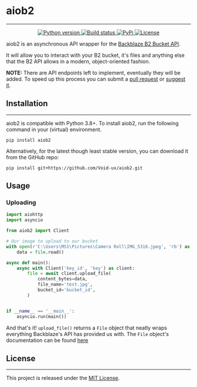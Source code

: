 # aiob2

---

<p align="center">
    <a href="https://www.python.org/downloads/">
        <img src="https://img.shields.io/pypi/pyversions/aiob2?style=for-the-badge" alt="Python version">
    </a>
    <a href="https://github.com/Void-ux/aiob2/actions">
        <img src="https://img.shields.io/github/actions/workflow/status/Void-ux/aiob2/build.yaml?branch=master&style=for-the-badge" alt="Build status">
    </a>
    <a href="https://pypi.org/project/aiob2/">
        <img src="https://img.shields.io/pypi/v/aiob2?color=8BC34A&style=for-the-badge" alt="PyPi">
    </a>
    <a href="https://opensource.org/licenses/MIT">
        <img src="https://img.shields.io/pypi/l/aiob2?color=C0C0C0&style=for-the-badge" alt="License">
    </a>
</p>

aiob2 is an asynchronous API wrapper for the [Backblaze B2 Bucket API](https://www.backblaze.com/b2/docs/calling.html).

It will allow you to interact with your B2 bucket, it's files and anything else that the B2 API allows in a modern, object-oriented fashion.

**NOTE:** There are API endpoints left to implement, eventually they will be added. To speed up this process you can submit a [pull request](https://github.com/Void-ux/aiob2/pulls) or [suggest it](https://github.com/Void-ux/aiob2/discussions/categories/ideas).

## Installation

---

aiob2 is compatible with Python 3.8+. To install aiob2, run the following command in your (virtual) environment.

```shell
pip install aiob2
```

Alternatively, for the latest though least stable version, you can download it from the GitHub repo:

```shell
pip install git+https://github.com/Void-ux/aiob2.git
```

## Usage

### Uploading

```python
import aiohttp
import asyncio

from aiob2 import Client

# Our image to upload to our bucket
with open(r'C:\Users\MS1\Pictures\Camera Roll\IMG_5316.jpeg', 'rb') as file:
    data = file.read()

async def main():
    async with Client('key_id', 'key') as client:
        file = await client.upload_file(
            content_bytes=data,
            file_name='test.jpg',
            bucket_id='bucket_id',
        )


if __name__ == '__main__':
    asyncio.run(main())
```

And that's it! `upload_file()` returns a `File` object that neatly wraps everything Backblaze's API has provided us with.
The `File` object's documentation can be found [here](https://aiob2.readthedocs.io/en/latest/pages/api.html#aiob2.File)

## License

---

This project is released under the [MIT License](https://opensource.org/licenses/MIT).
